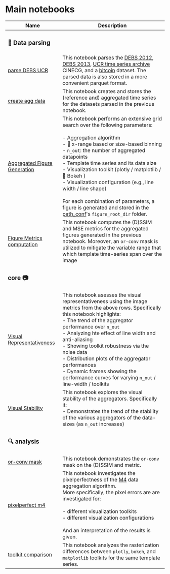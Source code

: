 # Main notebooks
| Name | Description |
|----|-------------|
| <h3> :wrench: **Data parsing** </h3> |  |
| [parse DEBS UCR](0.1_Parse_DEBS_UCR_BTC.ipynb) | This notebook parses the [DEBS 2012](https://debs.org/grand-challenges/2012/), [DEBS 2013](https://debs.org/grand-challenges/2013/), [UCR time series archive](https://arxiv.org/abs/1810.07758) CINECG, and a [bitcoin](https://www.kaggle.com/datasets/prasoonkottarathil/btcinusd) dataset. The parsed data is also stored in a more convenient parquet format. |
| [create agg data](0.2_Create_agg_data.ipynb) | This notebook creates and stores the (reference and) aggregated time series for the datasets parsed in the previous notebook. |
| [Aggregated Figure Generation](0.3_Fig_construction.ipynb) | This notebook performs an extensive grid search over the following parameters:<br><br> - Aggregation algorithm<br> - :construction: x-range based or size-based binning <br> - `n_out`: the number of aggregated datapoints <br> - Template time series and its data size <br> - Visualization toolkit (plotly / matplotlib / :construction: Bokeh )<br> - Visualization configuration (e.g., line width / line shape)<br><br> For each combination of parameters, a figure is generated and stored in the [path_conf](../agg_utils/path_conf.py)'s `figure_root_dir` folder. |
| [Figure Metrics computation](0.4_Fig_metrics.ipynb) | This notebook computes the (D)SSIM and MSE metrics for the aggregated figures generated in the previous notebook. Moreover, an `or-conv` mask is utilized to mitigate the variable range that which template time-series span over the image |
| <h3> **core** :camera: </h3> | |
| [Visual Representativeness](1.1_Visual_representativity.ipynb) | This notebook asesses the visual representativeness using the image metrics from the above rows. Specifically this notebook highlights:<br> - The trend of the aggregator performance over `n_out` <br> - Analyzing hte effect of line width and anti-aliasing <br> - Showing toolkit robustness via the noise data <br> - Distribution plots of the aggregator performances <br> - Dynamic frames showing the performance curves for varying `n_out` / line-width / toolkits  |
| [Visual Stability](1.2_Visual_stability.ipynb)| This notebook explores the visual stability  of the aggregators. Specifically it: <br> - Demonstrates the trend of the stability of the various aggregators of the data-sizes (as `n_out` increases) <br> |
| <h3> :mag: **analysis** </h3> | |
| [or-conv mask](varia_OR_conv.ipynb) | This notebook demonstrates the  `or-conv` mask on the (D)SSIM and metric. |
| [pixelperfect m4](varia_pixelperfect_m4.ipynb) | This notebook investigates the pixelperfectness of the [M4](http://www.vldb.org/pvldb/vol7/p797-jugel.pdf) data aggregation algorithm.<br> More specifically, the pixel errors are are investigated for:<br><br> - different visualization toolkits <br> - different visualization configurations<br><br> And an interpretation of the results is given. |
| [toolkit comparison](varia_toolkit_comparison.ipynb) | This notebook analyzes the rasterization differences between `plotly`, `bokeh`, and `matplotlib` toolkits for the same template series. |

